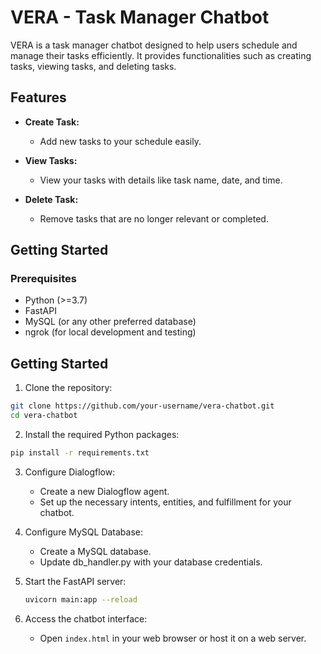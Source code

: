 # VERA - Task Manager Chatbot

VERA is a task manager chatbot designed to help users schedule and manage their tasks efficiently. It provides functionalities such as creating tasks, viewing tasks, and deleting tasks.

## Features

- **Create Task:**
  - Add new tasks to your schedule easily.

- **View Tasks:**
  - View your tasks with details like task name, date, and time.

- **Delete Task:**
  - Remove tasks that are no longer relevant or completed.

## Getting Started

### Prerequisites

- Python (>=3.7)
- FastAPI
- MySQL (or any other preferred database)
- ngrok (for local development and testing)

## Getting Started

1. Clone the repository:

```bash
git clone https://github.com/your-username/vera-chatbot.git
cd vera-chatbot
```

2. Install the required Python packages:
```bash
pip install -r requirements.txt
```

3. Configure Dialogflow:

   - Create a new Dialogflow agent.
   - Set up the necessary intents, entities, and fulfillment for your chatbot.
  
4. Configure MySQL Database:

   - Create a MySQL database.
   - Update db_handler.py with your database credentials.

5. Start the FastAPI server:

   ```bash
   uvicorn main:app --reload
   ```

6. Access the chatbot interface:

   - Open `index.html` in your web browser or host it on a web server.
  
